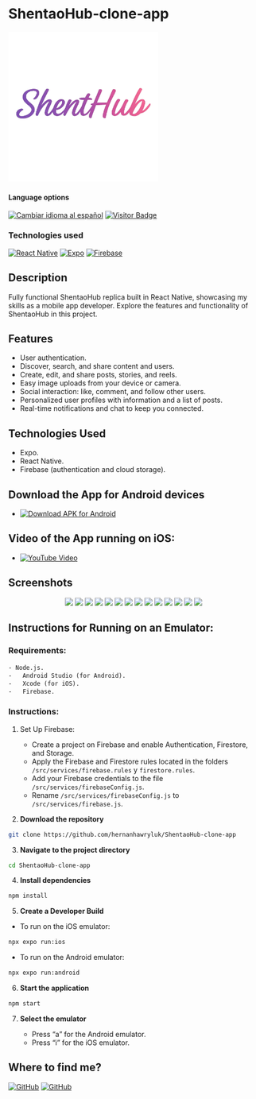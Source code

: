# ShentaoHub-clone-app

<img alt="ShentaoHub Logo" src="./assets/images/header-logo.webp" width="60%">

<div>
<h4>Language options</h4>
  <a href="https://github.com/hernanhawryluk/ShentaoHub-clone-app/blob/main/README.es.md"><img alt="Cambiar idioma al español" src="https://img.shields.io/badge/idioma-español-yellow.svg"></a>
  <a href="#"><img alt="Visitor Badge" src="https://visitor-badge.laobi.icu/badge?page_id=hernanhawryluk.ShentaoHub-clone-app"></a>
</div>
<div>
  <h3>Technologies used</h3>
  <a href="#"><img alt="React Native" src="https://img.shields.io/badge/React%20Native-0.72.6-blue?logo=react"></a>
  <a href="#"><img alt="Expo" src="https://img.shields.io/badge/Expo-49.0.15-blue?logo=expo"></a>
  <a href="#"><img alt="Firebase" src="https://img.shields.io/badge/Firebase-10.5.2-blue?logo=firebase"></a>
</div>

## Description

Fully functional ShentaoHub replica built in React Native, showcasing my skills as a mobile app developer. Explore the features and functionality of ShentaoHub in this project.

## Features

- User authentication.
- Discover, search, and share content and users.
- Create, edit, and share posts, stories, and reels.
- Easy image uploads from your device or camera.
- Social interaction: like, comment, and follow other users.
- Personalized user profiles with information and a list of posts.
- Real-time notifications and chat to keep you connected.

## Technologies Used

- Expo.
- React Native.
- Firebase (authentication and cloud storage).

## Download the App for Android devices

- [![Download APK for Android](https://img.shields.io/badge/Google%20Drive-ShentaoHub--clone--app.apk-blue?logo=googledrive)](https://drive.google.com/file/d/15ahphglkz-yoSmbGTq201YoZ-xWay-pn/view?usp=drive_link)

## Video of the App running on iOS:

- [![YouTube Video](https://img.shields.io/badge/YouTube-ShentaoHub--clone--app-d22?logo=youtube&logoColor=d22)](https://youtu.be/llQH79EdmfU)

## Screenshots

<div align="center">
  <img src="./assets/screenshots/LoginScreen.webp" width="32%">
  <img src="./assets/screenshots/HomeScreen.webp" width="32%">
  <img src="./assets/screenshots/PostsScreen.webp" width="32%">
  <img src="./assets/screenshots/SearchScreen.webp" width="32%">
  <img src="./assets/screenshots/NewPostScreen.webp" width="32%">
  <img src="./assets/screenshots/NewStoryScreen.webp" width="32%">
  <img src="./assets/screenshots/ReelsScreen.webp" width="32%">
  <img src="./assets/screenshots/ProfileScreen.webp" width="32%">
  <img src="./assets/screenshots/ShareQRModal.webp" width="32%">
  <img src="./assets/screenshots/DetailScreen.webp" width="32%">
  <img src="./assets/screenshots/CommentsModal.webp" width="32%">
  <img src="./assets/screenshots/FollowersScreen.webp" width="32%">
  <img src="./assets/screenshots/OptionsModal.webp" width="32%">
  <img src="./assets/screenshots/PictureModal.webp" width="32%">
</div>

## Instructions for Running on an Emulator:

### Requirements:

    - Node.js.
    -	Android Studio (for Android).
    -	Xcode (for iOS).
    -	Firebase.

### Instructions:

1. Set Up Firebase:

   - Create a project on Firebase and enable Authentication, Firestore, and Storage.
   - Apply the Firebase and Firestore rules located in the folders `/src/services/firebase.rules` y `firestore.rules`.
   - Add your Firebase credentials to the file `/src/services/firebaseConfig.js`.
   - Rename `/src/services/firebaseConfig.js` to `/src/services/firebase.js`.

2. **Download the repository**

```bash
git clone https://github.com/hernanhawryluk/ShentaoHub-clone-app
```

3. **Navigate to the project directory**

```bash
cd ShentaoHub-clone-app
```

4. **Install dependencies**

```bash
npm install
```

5. **Create a Developer Build**

- To run on the iOS emulator:

```bash
npx expo run:ios
```

- To run on the Android emulator:

```bash
npx expo run:android
```

6. **Start the application**

```bash
npm start
```

7. **Select the emulator**

   - Press “a” for the Android emulator.
   - Press “i” for the iOS emulator.

## Where to find me?

<div>
  <a href="https://github.com/hernanhawryluk"><img alt="GitHub" src="https://img.shields.io/badge/GitHub-grey?style=for-the-badge&logo=github"></a>
  <a href="https://www.linkedin.com/in/hernan-hawryluk"><img alt="GitHub" src="https://img.shields.io/badge/LinkedIn-blue?style=for-the-badge&logo=linkedin"></a>
</div>
